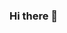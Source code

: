 ### Hi there 👋

<!--
**NikiZarandi/NikiZarandi** is a ✨ _special_ ✨ repository because its `README.md` (this file) appears on your GitHub profile.

Here are some ideas to get you started:

•	💡 I am Web Developer and artist with an academic background in industrial design.![image](https://user-images.githubusercontent.com/121824897/227737897-e816bc7e-c457-4b25-9dab-605900d21634.png)
•	💡 Currently I am developing with JavaScript, TypeScript, React and Next.js![image](https://user-images.githubusercontent.com/121824897/227737925-8649f9aa-f28a-42e7-90b4-c45b56686f33.png)
•	📫 Feel free to visit my homepage www.zarandidesign.com or send me an email: mag.zarandi@gmail.com or connect with me on LinkedIn . ![image](https://user-images.githubusercontent.com/121824897/227737958-344f43b1-7cdd-486f-9cff-e5f6d1dd21ef.png)
- 👯 I’m looking to collaborate on ...
- 🤔 I’m looking for help with ...
- 💬 Ask me about ...
- 📫 How to reach me: ...
- 😄 Pronouns: ...
- ⚡ Fun fact: ...
-->
